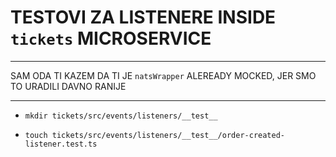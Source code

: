 # TESTOVI ZA LISTENERE INSIDE `tickets` MICROSERVICE

***

SAM ODA TI KAZEM DA TI JE `natsWrapper` ALEREADY MOCKED, JER SMO TO URADILI DAVNO RANIJE

***

- `mkdir tickets/src/events/listeners/__test__`

- `touch tickets/src/events/listeners/__test__/order-created-listener.test.ts`

```ts

```



